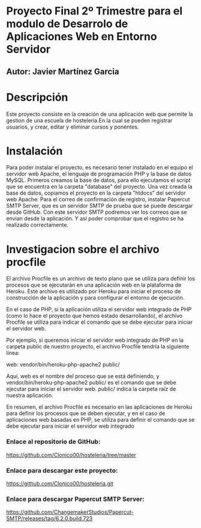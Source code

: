 # Proyecto Final 2º Trimestre para el modulo de Desarrolo de Aplicaciones Web en Entorno Servidor
## Autor: Javier Martínez Garcia

# Descripción
Este proyecto consiste en la creación de una aplicación web que permite la gestion de una escuela de hosteleria.En la cual se pueden registrar usuarios, y crear, editar y eliminar cursos y ponentes.

# Instalación
Para poder instalar el proyecto, es necesario tener instalado en el equipo el servidor web Apache, el lenguaje de programación PHP y la base de datos MySQL.
Primeros creamos la base de datos, para ello ejecutamos el script que se encuentra en la carpeta "database" del proyecto.
Una vez creada la base de datos, copiamos el proyecto en la carpeta "htdocs" del servidor web Apache.
Para el correo de confirmación de registro, instalar Papercut SMTP Server, que es un servidor SMTP de prueba que se puede descargar desde GitHub. Con este servidor SMTP podremos ver los correos que se envian desde la aplicación. Y asi poder comprobar que el registro se ha realizado correctamente.


# Investigacion sobre el archivo procfile
El archivo Procfile es un archivo de texto plano que se utiliza para definir los procesos que se ejecutarán en una aplicación web en la plataforma de Heroku. Este archivo es utilizado por Heroku para iniciar el proceso de construcción de la aplicación y para configurar el entorno de ejecución.

En el caso de PHP, si la aplicación utiliza el servidor web integrado de PHP (como lo hace el proyecto que hemos estado desarrollando), el archivo Procfile se utiliza para indicar el comando que se debe ejecutar para iniciar el servidor web.

Por ejemplo, si queremos iniciar el servidor web integrado de PHP en la carpeta public de nuestro proyecto, el archivo Procfile tendría la siguiente línea:

web: vendor/bin/heroku-php-apache2 public/

Aquí, web es el nombre del proceso que se está definiendo, y vendor/bin/heroku-php-apache2 public/ es el comando que se debe ejecutar para iniciar el servidor web. public/ indica la carpeta raíz de nuestra aplicación.

En resumen, el archivo Procfile es necesario en las aplicaciones de Heroku para definir los procesos que se deben ejecutar, y en el caso de aplicaciones web basadas en PHP, se utiliza para definir el comando que se debe ejecutar para iniciar el servidor web integrado

### Enlace al repositorio de GitHub:
https://github.com/Clonico00/hosteleria/tree/master

### Enlace para descargar este proyecto:

https://github.com/Clonico00/hosteleria.git

### Enlace para descargar Papercut SMTP Server:
https://github.com/ChangemakerStudios/Papercut-SMTP/releases/tag/6.2.0.build.723